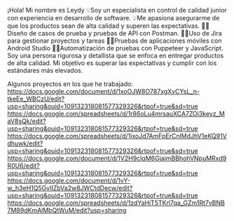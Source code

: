 ¡Hola! Mi nombre es Leydy
💡Soy un especialista en control de calidad junior con experiencia en desarrollo de software.
💡Me apasiona asegurarme de que los productos sean de alta calidad y superen las expectativas.
☝🏼Diseño de casos de prueba y pruebas de API con Postman.
☝🏼Uso de Jira para gestionar proyectos y tareas
☝🏼Pruebas de aplicaciones móviles con Android Studio
☝🏼Automatización de pruebas con Puppeteer y JavaScript.
Soy una persona rigurosa y detallista que se enfoca en entregar productos de alta calidad. Mi objetivo es superar las expectativas y cumplir con los estándares más elevados.

Algunos proyectos en los que he trabajado:
https://docs.google.com/document/d/1xoOJW8O787xgXvCYsL_n-tkeEe_WBCzU/edit?usp=sharing&ouid=109132318081577329326&rtpof=true&sd=true
https://docs.google.com/spreadsheets/d/1r86oLu4mrsauXCA7ZOi3keyz_MaV8sQk/edit?usp=sharing&ouid=109132318081577329326&rtpof=true&sd=true
https://docs.google.com/spreadsheets/d/1jxoJd7AmFpErCnlMdJhV1eKQ91Vdhuwk/edit?usp=sharing&ouid=109132318081577329326&rtpof=true&sd=true
https://docs.google.com/document/d/1V2H9cIqM6GjajmBBhohVNpuMRxd9R0U6/edit?usp=sharing&ouid=109132318081577329326&rtpof=true&sd=true
https://docs.google.com/document/d/1vY-w_h3eH1Q5GvIIZbVa2w8JWCtdDecw/edit?usp=sharing&ouid=109132318081577329326&rtpof=true&sd=true
https://docs.google.com/spreadsheets/d/1zdYaHiT5TKrl7qa_GZm1Rt7vBNB7M89dKmAlMbQtWuM/edit?usp=sharing
